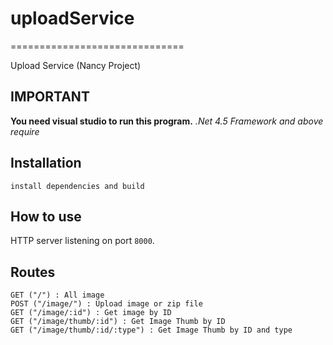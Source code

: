 # uploadService
==============================

Upload Service (Nancy Project)

## IMPORTANT

**You need visual studio to run this program.**
*.Net 4.5 Framework and above require*

## Installation

```open visual studio
install dependencies and build
```

## How to use

HTTP server listening on port `8000`.

## Routes
```
GET ("/") : All image
POST ("/image/") : Upload image or zip file
GET ("/image/:id") : Get image by ID
GET ("/image/thumb/:id") : Get Image Thumb by ID
GET ("/image/thumb/:id/:type") : Get Image Thumb by ID and type
```
